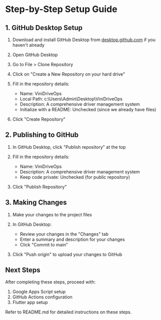 # Step-by-Step Setup Guide

## 1. GitHub Desktop Setup

1. Download and install GitHub Desktop from [desktop.github.com](https://desktop.github.com) if you haven't already

2. Open GitHub Desktop

3. Go to File > Clone Repository

4. Click on "Create a New Repository on your hard drive"

5. Fill in the repository details:
   - Name: ViniDriveOps
   - Local Path: c:\Users\Admin\Desktop\ViniDriveOps
   - Description: A comprehensive driver management system
   - Initialize with a README: Unchecked (since we already have files)

6. Click "Create Repository"

## 2. Publishing to GitHub

1. In GitHub Desktop, click "Publish repository" at the top

2. Fill in the repository details:
   - Name: ViniDriveOps
   - Description: A comprehensive driver management system
   - Keep code private: Unchecked (for public repository)

3. Click "Publish Repository"

## 3. Making Changes

1. Make your changes to the project files

2. In GitHub Desktop:
   - Review your changes in the "Changes" tab
   - Enter a summary and description for your changes
   - Click "Commit to main"

3. Click "Push origin" to upload your changes to GitHub

## Next Steps

After completing these steps, proceed with:
1. Google Apps Script setup
2. GitHub Actions configuration
3. Flutter app setup

Refer to README.md for detailed instructions on these steps.